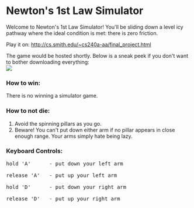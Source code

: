 # Newton's 1st Law Simulator
Welcome to Newton's 1st Law Simulator! You'll be sliding down a level icy pathway where the ideal condition is met: there is zero friction.<br/>

Play it on: http://cs.smith.edu/~cs240a-aa/final_project.html<br/>

The game would be hosted shortly. Below is a sneak peek if you don't want to bother downloading everything:<br/>
![](preview.gif)

### How to win:
There is no winning a simulator game.

### How to not die:
1. Avoid the spinning pillars as you go.
2. Beware! You can't put down either arm if no pillar appears in close enough range. Your arms simply hate being lazy.

### Keyboard Controls:
<pre>
hold 'A'      - put down your left arm<br/>
release 'A'   - put up your left arm<br/>
hold 'D'      - put down your right arm<br/>
release 'D'   - put up your right arm<br/>
</pre>
